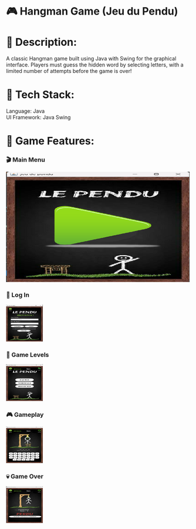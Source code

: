 # 🎮 Hangman Game (Jeu du Pendu)
# 📌 Description:
A classic Hangman game built using Java with Swing for the graphical interface. Players must guess the hidden word by selecting letters, with a limited number of attempts before the game is over!

# 🔹 Tech Stack:
Language: Java <br/>
UI Framework: Java Swing <br/>

# 🔹 Game Features:
### 🎬 Main Menu  
<img src="https://github.com/InesBenDhaou/Hangman/blob/main/screenshots/start.png" alt="Main Menu" width="500" height="300"/>

### 🔑 Log In  
<img src="https://github.com/InesBenDhaou/Hangman/blob/main/screenshots/login.png" alt="Log In" width="100" height="100"/>

### 🎯 Game Levels  
<img src="https://github.com/InesBenDhaou/Hangman/blob/main/screenshots/levels.png" alt="Game Levels" width="100" height="100"/>

### 🎮 Gameplay  
<img src="https://github.com/InesBenDhaou/Hangman/blob/main/screenshots/play.png" alt="Gameplay" width="100" height="100"/>

### 💀 Game Over  
<img src="https://github.com/InesBenDhaou/Hangman/blob/main/screenshots/game_over.png" alt="Game Over" width="100" height="100"/>

